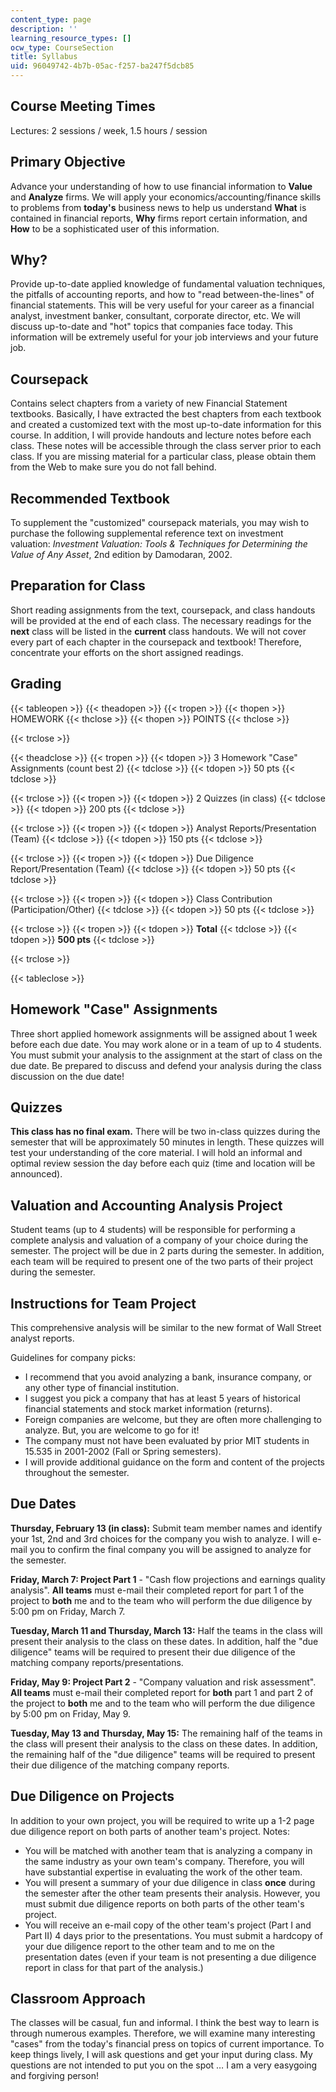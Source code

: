 ```yaml
---
content_type: page
description: ''
learning_resource_types: []
ocw_type: CourseSection
title: Syllabus
uid: 96049742-4b7b-05ac-f257-ba247f5dcb85
---
```


Course Meeting Times
--------------------

Lectures: 2 sessions / week, 1.5 hours / session

Primary Objective
-----------------

Advance your understanding of how to use financial information to **Value** and **Analyze** firms. We will apply your economics/accounting/finance skills to problems from **today's** business news to help us understand **What** is contained in financial reports, **Why** firms report certain information, and **How** to be a sophisticated user of this information.

Why?
----

Provide up-to-date applied knowledge of fundamental valuation techniques, the pitfalls of accounting reports, and how to "read between-the-lines" of financial statements. This will be very useful for your career as a financial analyst, investment banker, consultant, corporate director, etc. We will discuss up-to-date and "hot" topics that companies face today. This information will be extremely useful for your job interviews and your future job.

Coursepack
----------

Contains select chapters from a variety of new Financial Statement textbooks. Basically, I have extracted the best chapters from each textbook and created a customized text with the most up-to-date information for this course. In addition, I will provide handouts and lecture notes before each class. These notes will be accessible through the class server prior to each class. If you are missing material for a particular class, please obtain them from the Web to make sure you do not fall behind.

Recommended Textbook
--------------------

To supplement the "customized" coursepack materials, you may wish to purchase the following supplemental reference text on investment valuation: _Investment Valuation: Tools & Techniques for Determining the Value of Any Asset_, 2nd edition by Damodaran, 2002.

Preparation for Class
---------------------

Short reading assignments from the text, coursepack, and class handouts will be provided at the end of each class. The necessary readings for the **next** class will be listed in the **current** class handouts. We will not cover every part of each chapter in the coursepack and textbook! Therefore, concentrate your efforts on the short assigned readings.

Grading
-------

{{< tableopen >}}
{{< theadopen >}}
{{< tropen >}}
{{< thopen >}}
HOMEWORK
{{< thclose >}}
{{< thopen >}}
POINTS
{{< thclose >}}

{{< trclose >}}

{{< theadclose >}}
{{< tropen >}}
{{< tdopen >}}
3 Homework "Case" Assignments (count best 2)
{{< tdclose >}}
{{< tdopen >}}
50 pts
{{< tdclose >}}

{{< trclose >}}
{{< tropen >}}
{{< tdopen >}}
2 Quizzes (in class)
{{< tdclose >}}
{{< tdopen >}}
200 pts
{{< tdclose >}}

{{< trclose >}}
{{< tropen >}}
{{< tdopen >}}
Analyst Reports/Presentation (Team)
{{< tdclose >}}
{{< tdopen >}}
150 pts
{{< tdclose >}}

{{< trclose >}}
{{< tropen >}}
{{< tdopen >}}
Due Diligence Report/Presentation (Team)
{{< tdclose >}}
{{< tdopen >}}
50 pts
{{< tdclose >}}

{{< trclose >}}
{{< tropen >}}
{{< tdopen >}}
Class Contribution (Participation/Other)
{{< tdclose >}}
{{< tdopen >}}
50 pts
{{< tdclose >}}

{{< trclose >}}
{{< tropen >}}
{{< tdopen >}}
**Total**
{{< tdclose >}}
{{< tdopen >}}
**500 pts**
{{< tdclose >}}

{{< trclose >}}

{{< tableclose >}}

Homework "Case" Assignments
---------------------------

Three short applied homework assignments will be assigned about 1 week before each due date. You may work alone or in a team of up to 4 students. You must submit your analysis to the assignment at the start of class on the due date. Be prepared to discuss and defend your analysis during the class discussion on the due date!

Quizzes
-------

**This class has no final exam.** There will be two in-class quizzes during the semester that will be approximately 50 minutes in length. These quizzes will test your understanding of the core material. I will hold an informal and optimal review session the day before each quiz (time and location will be announced).

Valuation and Accounting Analysis Project
-----------------------------------------

Student teams (up to 4 students) will be responsible for performing a complete analysis and valuation of a company of your choice during the semester. The project will be due in 2 parts during the semester. In addition, each team will be required to present one of the two parts of their project during the semester.

Instructions for Team Project
-----------------------------

This comprehensive analysis will be similar to the new format of Wall Street analyst reports.

Guidelines for company picks:

*   I recommend that you avoid analyzing a bank, insurance company, or any other type of financial institution.
*   I suggest you pick a company that has at least 5 years of historical financial statements and stock market information (returns).
*   Foreign companies are welcome, but they are often more challenging to analyze. But, you are welcome to go for it!
*   The company must not have been evaluated by prior MIT students in 15.535 in 2001-2002 (Fall or Spring semesters).
*   I will provide additional guidance on the form and content of the projects throughout the semester.

Due Dates
---------

**Thursday, February 13 (in class):** Submit team member names and identify your 1st, 2nd and 3rd choices for the company you wish to analyze. I will e-mail you to confirm the final company you will be assigned to analyze for the semester.

**Friday, March 7: Project Part 1** - "Cash flow projections and earnings quality analysis". **All teams** must e-mail their completed report for part 1 of the project to **both** me and to the team who will perform the due diligence by 5:00 pm on Friday, March 7.

**Tuesday, March 11 and Thursday, March 13:** Half the teams in the class will present their analysis to the class on these dates. In addition, half the "due diligence" teams will be required to present their due diligence of the matching company reports/presentations.

**Friday, May 9: Project Part 2** - "Company valuation and risk assessment". **All teams** must e-mail their completed report for **both** part 1 and part 2 of the project to **both** me and to the team who will perform the due diligence by 5:00 pm on Friday, May 9.

**Tuesday, May 13 and Thursday, May 15:** The remaining half of the teams in the class will present their analysis to the class on these dates. In addition, the remaining half of the "due diligence" teams will be required to present their due diligence of the matching company reports.

Due Diligence on Projects
-------------------------

In addition to your own project, you will be required to write up a 1-2 page due diligence report on both parts of another team's project. Notes:

*   You will be matched with another team that is analyzing a company in the same industry as your own team's company. Therefore, you will have substantial expertise in evaluating the work of the other team.
*   You will present a summary of your due diligence in class **once** during the semester after the other team presents their analysis. However, you must submit due diligence reports on both parts of the other team's project.
*   You will receive an e-mail copy of the other team's project (Part I and Part II) 4 days prior to the presentations. You must submit a hardcopy of your due diligence report to the other team and to me on the presentation dates (even if your team is not presenting a due diligence report in class for that part of the analysis.)

Classroom Approach
------------------

The classes will be casual, fun and informal. I think the best way to learn is through numerous examples. Therefore, we will examine many interesting "cases" from the today's financial press on topics of current importance. To keep things lively, I will ask questions and get your input during class. My questions are not intended to put you on the spot … I am a very easygoing and forgiving person!